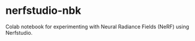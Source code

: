 # nerfstudio-nbk
Colab notebook for experimenting with Neural Radiance Fields (NeRF) using Nerfstudio.
